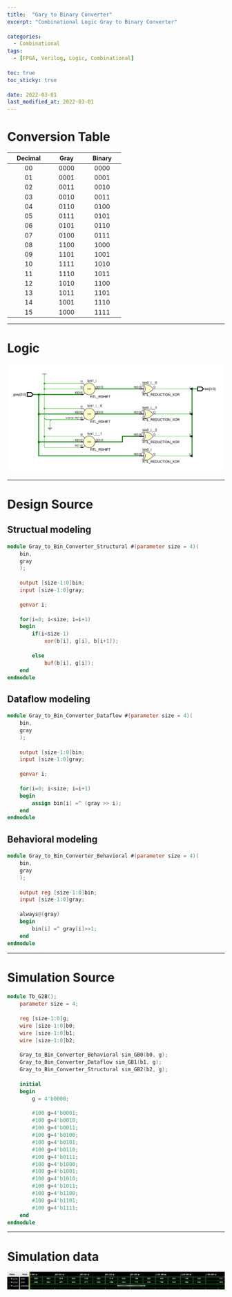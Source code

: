 ```yaml
---
title:  "Gary to Binary Converter"
excerpt: "Combinational Logic Gray to Binary Converter"

categories:
  - Combinational
tags:
  - [FPGA, Verilog, Logic, Combinational]

toc: true
toc_sticky: true

date: 2022-03-01
last_modified_at: 2022-03-01
---
```


# Conversion Table

| &nbsp; &nbsp; Decimal &nbsp; &nbsp; | &nbsp; &nbsp; Gray &nbsp; &nbsp; | &nbsp; &nbsp; Binary &nbsp; &nbsp; |
|:---:|:---:|:---:|
|  00  |  0000  |  0000  |
|  01  |  0001  |  0001  |
|  02  |  0011  |  0010  |
|  03  |  0010  |  0011  |
|  04  |  0110  |  0100  |
|  05  |  0111  |  0101  |
|  06  |  0101  |  0110  |
|  07  |  0100  |  0111  |
|  08  |  1100  |  1000  |
|  09  |  1101  |  1001  |
|  10  |  1111  |  1010  |
|  11  |  1110  |  1011  |
|  12  |  1010  |  1100  |
|  13  |  1011  |  1101  |
|  14  |  1001  |  1110  |
|  15  |  1000  |  1111  |

---

# Logic

![G2B](/images/2022-03-01-G2B/logic.png)

---

# Design Source

## Structual modeling

```verilog
module Gray_to_Bin_Converter_Structural #(parameter size = 4)(
    bin,
    gray
    );
    
    output [size-1:0]bin;
    input [size-1:0]gray;
    
    genvar i;
    
    for(i=0; i<size; i=i+1)
    begin
        if(i<size-1)
            xor(b[i], g[i], b[i+1]);
        
        else
            buf(b[i], g[i]);
    end
endmodule
```

## Dataflow modeling

```verilog
module Gray_to_Bin_Converter_Dataflow #(parameter size = 4)(
    bin,
    gray
    );
    
    output [size-1:0]bin;
    input [size-1:0]gray;
    
    genvar i;
    
    for(i=0; i<size; i=i+1)
    begin
        assign bin[i] =^ (gray >> i);
    end
endmodule
```

## Behavioral modeling

```verilog
module Gray_to_Bin_Converter_Behavioral #(parameter size = 4)(
    bin,
    gray
    );
    
    output reg [size-1:0]bin;
    input [size-1:0]gray;
    
    always@(gray)
    begin
        bin[i] =^ gray[i]>>1;
    end
endmodule
```
---

# Simulation Source

```verilog
module Tb_G2B();
    parameter size = 4;
    
    reg [size-1:0]g;
    wire [size-1:0]b0;
    wire [size-1:0]b1;
    wire [size-1:0]b2;
    
    Gray_to_Bin_Converter_Behavioral sim_GB0(b0, g);
    Gray_to_Bin_Converter_Dataflow sim_GB1(b1, g);
    Gray_to_Bin_Converter_Structural sim_GB2(b2, g);
    
    initial
    begin
        g = 4'b0000;
        
        #100 g=4'b0001;
        #100 g=4'b0010;
        #100 g=4'b0011;
        #100 g=4'b0100;
        #100 g=4'b0101;
        #100 g=4'b0110;
        #100 g=4'b0111;
        #100 g=4'b1000;
        #100 g=4'b1001;
        #100 g=4'b1010;
        #100 g=4'b1011;
        #100 g=4'b1100;
        #100 g=4'b1101;
        #100 g=4'b1111;
    end
endmodule
```
---

# Simulation data

![Tb_G2B](/images/2022-03-01-G2B/tb.png)
